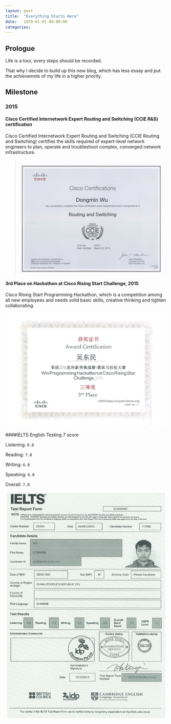 ```yaml
---
layout: post
title:  "Everything Starts Here"
date:   1970-01-01 00:00:00
categories: 
---
```


## Prologue

Life is a tour, every steps should be recorded.

That why I decide to build up this new blog, which has less essay and put the achievemnts of my life in a higher priority.

## Milestone 

### 2015

#### Cisco Certified Internetwork Expert Routing and Switching (CCIE R&S) certification

Cisco Certified Internetwork Expert Routing and Switching (CCIE Routing and Switching) certifies the skills required of expert-level network engineers to plan, operate and troubleshoot complex, converged network infrastructure.

![CCIE R&S Certification][CCIE]

#### 3rd Place on Hackathon at Cisco Rising Start Challenge, 2015

Cisco Rising Start Programming Hackathon, which is a competition among all new employees and needs solid basic skills, creative thinking and tighten collaborating.

![Cisco Rising Start Programming Hackathon][CRS]


####IELTS English Testing 7 score

Listening: `8.0`

Reading:   `7.0`

Writing:   `6.0`

Speaking:  `6.0`

Overall:   `7.0`

![IELTS English Testing][IELTS]




[CCIE]: ../img/CCIE.jpg
[CRS]: ../img/CRS.jpg
[IELTS]: ../img/IELTS.jpg
